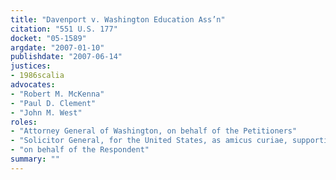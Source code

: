 ```yaml
---
title: "Davenport v. Washington Education Ass’n"
citation: "551 U.S. 177"
docket: "05-1589"
argdate: "2007-01-10"
publishdate: "2007-06-14"
justices:
- 1986scalia
advocates:
- "Robert M. McKenna"
- "Paul D. Clement"
- "John M. West"
roles:
- "Attorney General of Washington, on behalf of the Petitioners"
- "Solicitor General, for the United States, as amicus curiae, supporting the Petitioners"
- "on behalf of the Respondent"
summary: ""
---
```


